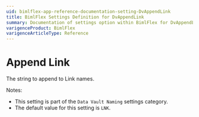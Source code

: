 ```yaml
---
uid: bimlflex-app-reference-documentation-setting-DvAppendLink
title: BimlFlex Settings Definition for DvAppendLink
summary: Documentation of settings option within BimlFlex for DvAppendLink
varigenceProduct: BimlFlex
varigenceArticleType: Reference
---
```


# Append Link

The string to append to Link names.

Notes:

* This setting is part of the `Data Vault Naming` settings category.
* The default value for this setting is `LNK`.
